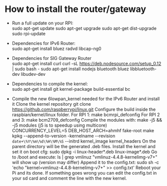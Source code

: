 <h1> How to install the router/gateway</h1>

- Run a full update on your RPI:<br>
sudo apt-get update
sudo apt-get upgrade
sudo apt-get dist-upgrade
sudo rpi-update

- Dependencies for IPv6 Router:<br>
sudo apt-get install bluez radvd libcap-ng0

- Dependencies for SIG Gateway Router<br>
sudo apt-get install curl
curl -sL https://deb.nodesource.com/setup_0.12 | sudo bash - 
sudo apt-get install nodejs bluetooth bluez libbluetooth-dev libudev-dev

- Dependencies to compile the kernel: <br>
sudo apt-get install git kernel-package build-essential bc

- Compile the new 6lowpan_kernel needed for the IPv6 Router and install it
Clone the kernel repository
git clone https://github.com/raspberrypi/linux.git
Configure the build inside the raspbian/kernel/linux folder. 
For RPI 1: make bcmrpi_defconfig
For RPI 2 and 3: make bcm2709_defconfig
Compile the modules with: 
make -j5 && -j5 modules (j5 is to speedup using multicore)
CONCURRENCY_LEVEL=5 DEB_HOST_ARCH=ahmhf fake-root make kpkg --append-to-version -kernelname --revision `date+\%Y\%m\%d\%H\%M\%S` --initrd kernel_image kernel_headers
On the parent directory will be the generated .deb files.
Install the kernel and set it on boot cfg:
sudo dpkg -i linux-header*.deb linux-image*.deb
Go to /boot and execute:
ls | grep vmlinuz
"vmlinuz-4.4.8-kernelimg-v7+" will show up (version may differ)
Append it to the config.txt:
sudo sh -c 'echo "kernel=vmlinuz-4.4.8-kernelimg-v7+" >> config.txt'
Reboot your Pi and its done. 
If something goes wrong you can edit the config.txt in your sd card and comment the line with the new kernel.


